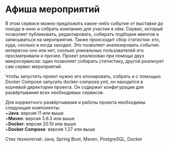 # Афиша мероприятий

В этом сервисе можно предложить какое-либо событие от выставки до похода в кино и собрать компанию для участия в нём. Сервис, который позволяет публиковать, редактировать, собирать подборки ивентов и записываться на мероприятия.
Также происходит сбор статистки: кто, куда, сколько и когда заходил. Это позволяет анализировать событие: интересно оно или нет, сколько уникальных пользователей его просматривали и прочее.
Проект реализован при помощи двух микросервисов: один позволяет собирать статистику, другой реализует сам сервис мероприятий.

Чтобы запустить проект нужно его клонировать, собрать и с помощью Docker Compose запусить docker-compose.yml, он находится в корневой директории проекта. Он содержит конфигурации для развёртывания всех необходимых сервисов.

Для корректного развёртывания и работы проекта необходимы следующие компоненты:\
+**Java**: версия 11 или выше\
+**Maven**: версия 3.6.3 или выше\
+**Docker**: версия 20.10 или выше\
+**Docker Compose**: версия 1.27 или выше

Стек технологий: Java, Spring Boot, Maven, PostgreSQL, Docker


